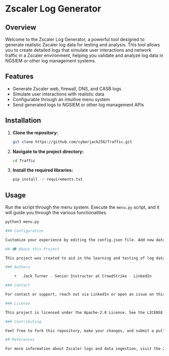 # Zscaler Log Generator

## Overview

Welcome to the Zscaler Log Generator, a powerful tool designed to generate realistic Zscaler log data for testing and analysis. This tool allows you to create detailed logs that simulate user interactions and network traffic in a Zscaler environment, helping you validate and analyze log data in NGSIEM or other log management systems.

## Features

- Generate Zscaler web, firewall, DNS, and CASB logs
- Simulate user interactions with realistic data
- Configurable through an intuitive menu system
- Send generated logs to NGSIEM or other log management APIs

## Installation

1. **Clone the repository:**

    ```bash
    git clone https://github.com/cyberjack256/Traffic.git
    ```

2. **Navigate to the project directory:**

    ```bash
    cd Traffic
    ```

3. **Install the required libraries:**

    ```bash
    pip install -r requirements.txt
    ```

## Usage

Run the script through the menu system. Execute the `menu.py` script, and it will guide you through the various functionalities.

```bash
python3 menu.py

### Configuration

Customize your experience by editing the config.json file. Add new data sources, tweak parameters, and make the scripts work for your specific needs.

## 🎓 About this Project

This project was created to aid in the learning and testing of log data ingestion and analysis in Zscaler environments. It’s a valuable tool for incident responders, security analysts, and anyone looking to understand and work with Zscaler log data.

### Authors

	•	Jack Turner - Senior Instructor at CrowdStrike - LinkedIn

### Contact

For contact or support, reach out via LinkedIn or open an issue on this repository.

### License

This project is licensed under the Apache-2.0 License. See the LICENSE file for details.

### Contributing

Feel free to fork this repository, make your changes, and submit a pull request. Contributions are welcome!

## References

For more information about Zscaler logs and data ingestion, visit the Zscaler Documentation.
